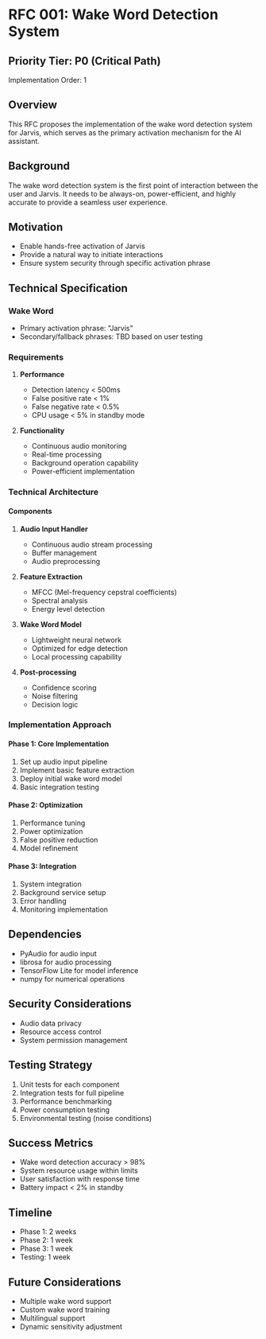 # RFC 001: Wake Word Detection System

## Priority Tier: P0 (Critical Path)
Implementation Order: 1

## Overview
This RFC proposes the implementation of the wake word detection system for Jarvis, which serves as the primary activation mechanism for the AI assistant.

## Background
The wake word detection system is the first point of interaction between the user and Jarvis. It needs to be always-on, power-efficient, and highly accurate to provide a seamless user experience.

## Motivation
- Enable hands-free activation of Jarvis
- Provide a natural way to initiate interactions
- Ensure system security through specific activation phrase

## Technical Specification

### Wake Word
- Primary activation phrase: "Jarvis"
- Secondary/fallback phrases: TBD based on user testing

### Requirements
1. **Performance**
   - Detection latency < 500ms
   - False positive rate < 1%
   - False negative rate < 0.5%
   - CPU usage < 5% in standby mode

2. **Functionality**
   - Continuous audio monitoring
   - Real-time processing
   - Background operation capability
   - Power-efficient implementation

### Technical Architecture

#### Components
1. **Audio Input Handler**
   - Continuous audio stream processing
   - Buffer management
   - Audio preprocessing

2. **Feature Extraction**
   - MFCC (Mel-frequency cepstral coefficients)
   - Spectral analysis
   - Energy level detection

3. **Wake Word Model**
   - Lightweight neural network
   - Optimized for edge detection
   - Local processing capability

4. **Post-processing**
   - Confidence scoring
   - Noise filtering
   - Decision logic

### Implementation Approach

#### Phase 1: Core Implementation
1. Set up audio input pipeline
2. Implement basic feature extraction
3. Deploy initial wake word model
4. Basic integration testing

#### Phase 2: Optimization
1. Performance tuning
2. Power optimization
3. False positive reduction
4. Model refinement

#### Phase 3: Integration
1. System integration
2. Background service setup
3. Error handling
4. Monitoring implementation

## Dependencies
- PyAudio for audio input
- librosa for audio processing
- TensorFlow Lite for model inference
- numpy for numerical operations

## Security Considerations
- Audio data privacy
- Resource access control
- System permission management

## Testing Strategy
1. Unit tests for each component
2. Integration tests for full pipeline
3. Performance benchmarking
4. Power consumption testing
5. Environmental testing (noise conditions)

## Success Metrics
- Wake word detection accuracy > 98%
- System resource usage within limits
- User satisfaction with response time
- Battery impact < 2% in standby

## Timeline
- Phase 1: 2 weeks
- Phase 2: 1 week
- Phase 3: 1 week
- Testing: 1 week

## Future Considerations
- Multiple wake word support
- Custom wake word training
- Multilingual support
- Dynamic sensitivity adjustment 